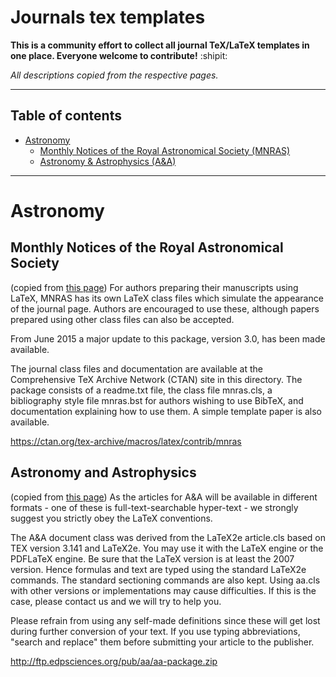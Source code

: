 # Journals tex templates

**This is a community effort to collect all journal TeX/LaTeX templates in one place. Everyone welcome to contribute!** :shipit:

*All descriptions copied from the respective pages.*

***

## Table of contents
- [Astronomy](#astronomy)
  * [Monthly Notices of the Royal Astronomical Society (MNRAS)](#monthly-notices-of-the-royal-astronomical-society)
  * [Astronomy & Astrophysics (A&A)](#astronomy-and-astrophysics)


***
# Astronomy

## Monthly Notices of the Royal Astronomical Society

(copied from [this page](https://academic.oup.com/mnras/pages/General_Instructions#2.1%20LaTeX))
For authors preparing their manuscripts using LaTeX, MNRAS has its own LaTeX class files which simulate the appearance of the journal page. Authors are encouraged to use these, although papers prepared using other class files can also be accepted.

From June 2015 a major update to this package, version 3.0, has been made available.

The journal class files and documentation are available at the Comprehensive TeX Archive Network (CTAN) site in this directory. The package consists of a readme.txt file, the class file mnras.cls, a bibliography style file mnras.bst for authors wishing to use BibTeX, and documentation explaining how to use them. A simple template paper is also available.

https://ctan.org/tex-archive/macros/latex/contrib/mnras

## Astronomy and Astrophysics

(copied from [this page](https://www.aanda.org/for-authors/latex-issues/texnical-background-information))
As the articles for A&A will be available in different formats - one of these is full-text-searchable hyper-text - we strongly suggest you strictly obey the LaTeX conventions.

The A&A document class was derived from the LaTeX2e article.cls based on TEX version 3.141 and LaTeX2e. You may use it with the LaTeX engine or the PDFLaTeX engine. Be sure that the LaTeX version is at least the 2007 version. Hence formulas and text are typed using the standard LaTeX2e commands. The standard sectioning commands are also kept. Using aa.cls with other versions or implementations may cause difficulties. If this is the case, please contact us and we will try to help you.

Please refrain from using any self-made definitions since these will get lost during further conversion of your text. If you use typing abbreviations, "search and replace" them before submitting your article to the publisher.

http://ftp.edpsciences.org/pub/aa/aa-package.zip
